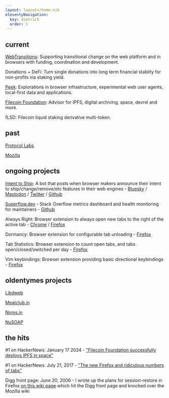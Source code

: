 ```yaml
---
layout: layouts/home.njk
eleventyNavigation:
  key: dietrich
  order: 1
---
```


## current

[WebTransitions](https://webtransitions.org): Supporting transitional change on the web platform and in browsers with funding, coordination and development.

Donations + DeFi: Turn single donations into long term financial stabilty for non-profits via staking yield.

[Peek](https://github.com/autonome/peek): Explorations in browser infrastructure, experimental web user agents, local-first data and applications.

[Filecoin Foundation](https://fil.org): Advisor for IPFS, digital archiving, space, devrel and more.

fLSD: Filecoin liquid staking derivative multi-token.

## past

[Protocol Labs](https://protocol.ai)

[Mozilla](https://mozilla.com)

## ongoing projects

[Intent to Ship](https://intenttoship.dev): A bot that posts when browser makers announce their intent to ship/change/remove/etc features in their web engines - [Bluesky](https://bsky.app/profile/intenttoship.dev) / [Mastodon](https://twitter.com/intenttoship/) / [Twitter](https://twitter.com/intenttoship/) / [Github](https://github.com/autonome/intenttoship-bot)

[Superflow.dev](https://superflow.dev) - Stack Overflow metrics dashboard and health monitoring for maintainers - [Github](https://github.com/autonome/superflow)

Always Right: Browser extension to always open new tabs to the right of the active tab - [Chrome](https://chromewebstore.google.com/detail/always-right/npjpaghfnndnnmjiliibnkmdfgbojokj) / [Firefox](https://addons.mozilla.org/en-US/firefox/addon/always-right/)

Dormancy: Browser extension for configurable tab unloading - [Firefox](https://addons.mozilla.org/en-US/firefox/addon/dormancy/)

Tab Statistics: Browser extension to count open tabs, and tabs open/closed/switched per day - [Firefox](https://addons.mozilla.org/en-US/firefox/addon/tab-count-button/)

Vim keybindings: Browser extension providing basic directional keybindings - [Firefox](https://addons.mozilla.org/en-US/firefox/addon/vimkeybindings/)

## oldentymes projects

[Libdweb](https://github.com/libdweb/libdweb)

[Meatclub.in](https://meatclub.in)

[Noms.in](https://noms.in)

[NuSOAP](https://sourceforge.net/projects/nusoap/)

## the hits

#1 on HackerNews: January 17 2024 - ["Filecoin Foundation successfully deploys IPFS in space"](https://news.ycombinator.com/item?id=39013412)

#1 on HackerNews: July 21, 2017 - ["The new Firefox and ridiculous numbers of tabs"](https://news.ycombinator.com/item?id=14823807)

Digg front page: June 20, 2006 - I wrote up the plans for session-restore in Firefox [on this wiki page](https://wiki.mozilla.org/Session_Restore) which hit the Digg front page and knocked over the Mozilla wiki
